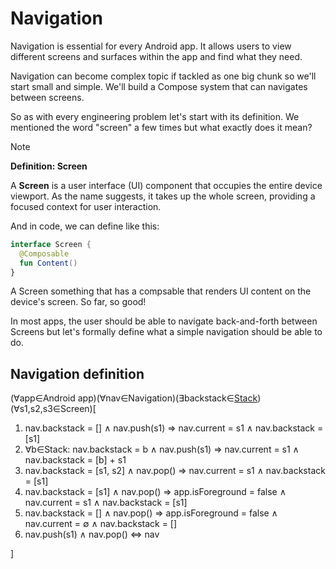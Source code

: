 # Navigation

Navigation is essential for every Android app. 
It allows users to view different screens and surfaces within the app
and find what they need.

Navigation can become complex topic if tackled as one big chunk so we'll start
small and simple. We'll build a Compose system that can navigates between screens.

So as with every engineering problem let's start with its definition.
We mentioned the word "screen" a few times but what exactly does it mean?

> [!NOTE]
> **Definition: Screen**
> 
> A **Screen** is a user interface (UI) component that occupies the entire device viewport. As the name suggests, it takes up the whole screen, providing a focused context for user interaction.

And in code, we can define like this:
```kotlin
interface Screen {
  @Composable
  fun Content()
}
```

A Screen something that has a compsable that renders UI content on the device's screen. So far, so good!

In most apps, the user should be able to navigate back-and-forth between Screens but let's formally define what a simple navigation should be able to do.

## Navigation definition
 
(∀app∈Android app)(∀nav∈Navigation)(∃backstack∈[Stack](https://en.wikipedia.org/wiki/Stack_(abstract_data_type)))(∀s1,s2,s3∈Screen)[

1. nav.backstack = [] ∧ nav.push(s1) ⇒ nav.current = s1 ∧ nav.backstack = [s1]
2. ∀b∈Stack: nav.backstack = b ∧ nav.push(s1) ⇒ nav.current = s1 ∧ nav.backstack = [b] + s1
3. nav.backstack = [s1, s2] ∧ nav.pop() ⇒ nav.current = s1 ∧ nav.backstack = [s1]
4. nav.backstack = [s1] ∧ nav.pop() ⇒ app.isForeground = false ∧ nav.current = s1 ∧ nav.backstack = [s1]
5. nav.backstack = [] ∧ nav.pop() ⇒ app.isForeground = false ∧ nav.current = ∅ ∧ nav.backstack = []
6. nav.push(s1) ∧ nav.pop() ⇔ nav

]
